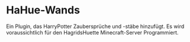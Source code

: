 # HaHue-Wands
 Ein Plugin, das HarryPotter Zaubersprüche und -stäbe hinzufügt. Es wird voraussichtlich für den HagridsHuette Minecraft-Server Programmiert.
